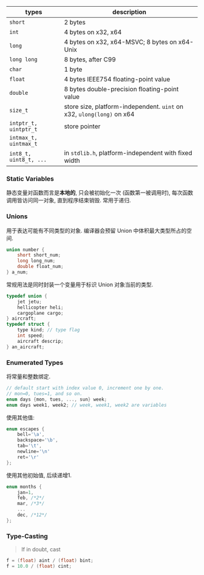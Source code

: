 | types                  | description                                   |
| ---------------------- | --------------------------------------------- |
| `short`                | 2 bytes                                       |
| `int`                  | 4 bytes on x32, x64                           |
| `long`                 | 4 bytes on x32, x64-MSVC; 8 bytes on x64-Unix |
| `long long`            | 8 bytes, after C99                            |
| `char`                 | 1 byte                                        |
| `float`                | 4 bytes IEEE754 floating-point value          |
| `double`               | 8 bytes double-precision floating-point value |
| `size_t`               | store size, platform-independent. `uint` on x32, `ulong(long)` on x64                                               |
| `intptr_t, uintptr_t`  | store pointer                                 |
| `intmax_t, uintmax_t`  |                                               |
| `int8_t, uint8_t, ...` | in `stdlib.h`, platform-independent with fixed width                                 |

### Static Variables

静态变量对函数而言是**本地的**, 只会被初始化一次 (函数第一被调用时), 每次函数调用皆访问同一对象, 直到程序结束销毁. 常用于递归.

### Unions

用于表达可能有不同类型的对象. 编译器会预留 Union 中体积最大类型所占的空间.

```c
union number {
	short short_num;
	long long_num;
	double float_num;
} a_num;
```

常规用法是同时封装一个变量用于标识 Union 对象当前的类型.

```c
typedef union {
	jet jetu;
	hellicopter heli;
	cargoplane cargo;
} aircraft;
typedef struct {
	type kind; // type flag
	int speed;
	aircraft descrip;
} an_aircraft;
```

### Enumerated Types

将常量和整数绑定.

```c
// default start with index value 0, increment one by one.
// mon=0, tues=1, and so on.
enum days {mon, tues, ..., sun} week;
enum days week1, week2; // week, week1, week2 are variables
```

使用其他值:
```c
enum escapes { 
	bell='\a',
	backspace='\b',
	tab='\t',
	newline='\n'
	ret='\r'
};
```

使用其他初始值, 后续递增1.

```c
enum months {
	jan=1,
	feb, /*2*/
	mar, /*3*/
	...
	dec, /*12*/
};
```

### Type-Casting

> If in doubt, cast

```c
f = (float) aint / (float) bint;
f = 10.0 / (float) cint;
```